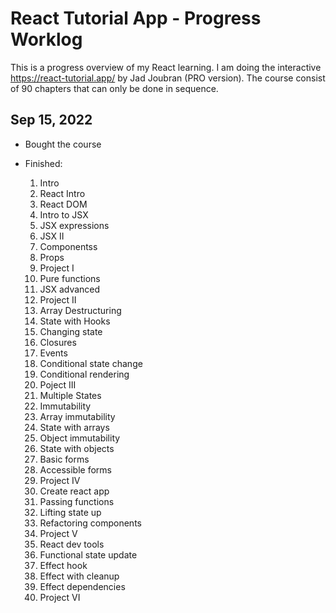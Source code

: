 # React Tutorial App - Progress Worklog

This is a progress overview of my React learning. I am doing the interactive https://react-tutorial.app/ by Jad Joubran (PRO version). The course consist of 90 chapters that can only be done in sequence.

## Sep 15, 2022

- Bought the course

- Finished:

  1. Intro
  2. React Intro
  3. React DOM
  4. Intro to JSX
  5. JSX expressions
  6. JSX II
  7. Componentss
  8. Props
  9. Project I
  10. Pure functions
  11. JSX advanced
  12. Project II
  13. Array Destructuring
  14. State with Hooks
  15. Changing state
  16. Closures
  17. Events
  18. Conditional state change
  19. Conditional rendering
  20. Poject III
  21. Multiple States
  22. Immutability
  23. Array immutability
  24. State with arrays
  25. Object immutability
  26. State with objects
  27. Basic forms
  28. Accessible forms
  29. Project IV
  30. Create react app
  31. Passing functions
  32. Lifting state up
  33. Refactoring components
  34. Project V
  35. React dev tools
  36. Functional state update
  37. Effect hook
  38. Effect with cleanup
  39. Effect dependencies
  40. Project VI
